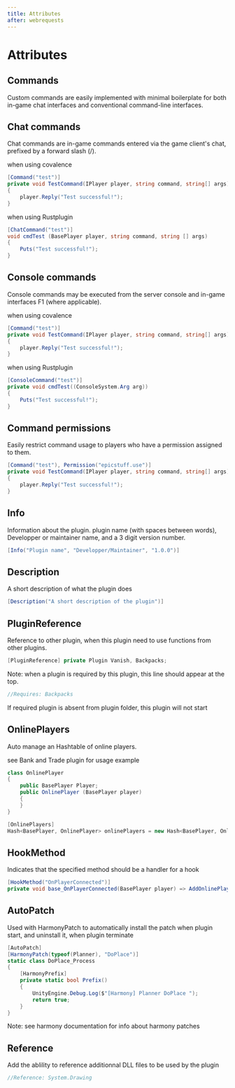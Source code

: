 ```yaml
---
title: Attributes
after: webrequests
---
```

# Attributes
## Commands

Custom commands are easily implemented with minimal boilerplate for both in-game chat interfaces and conventional command-line interfaces.
## Chat commands
Chat commands are in-game commands entered via the game client's chat, prefixed by a forward slash (/).

when using covalence
```csharp
[Command("test")]
private void TestCommand(IPlayer player, string command, string[] args)
{
    player.Reply("Test successful!");
}
```
when using Rustplugin
```csharp
[ChatCommand("test")]
void cmdTest (BasePlayer player, string command, string [] args)
{
	Puts("Test successful!");
}
```
## Console commands
Console commands may be executed from the server console and in-game interfaces F1 (where applicable).

when using covalence
```csharp
[Command("test")]
private void TestCommand(IPlayer player, string command, string[] args)
{
    player.Reply("Test successful!");
}
```
when using Rustplugin
```csharp
[ConsoleCommand("test")]
private void cmdTest((ConsoleSystem.Arg arg))
{
    Puts("Test successful!");
}
```
## Command permissions
Easily restrict command usage to players who have a permission assigned to them.
```csharp
[Command("test"), Permission("epicstuff.use")]
private void TestCommand(IPlayer player, string command, string[] args)
{
    player.Reply("Test successful!");
}
```
## Info
Information about the plugin. plugin name (with spaces between words), Developper or maintainer name, and a 3 digit version number.
```csharp
[Info("Plugin name", "Developper/Maintainer", "1.0.0")]
```
## Description
A short description of what the plugin does
```csharp
[Description("A short description of the plugin")]
```
## PluginReference
Reference to other plugin, when this plugin need to use functions from other plugins.

```csharp
[PluginReference] private Plugin Vanish, Backpacks;
```
Note: when a plugin is required by this plugin, this line should appear at the top. 
```csharp
//Requires: Backpacks
```
If required plugin is absent from plugin folder, this plugin will not start

## OnlinePlayers
Auto manage an Hashtable of online players. 

see Bank and Trade plugin for usage example
```csharp
class OnlinePlayer
{
	public BasePlayer Player;
	public OnlinePlayer (BasePlayer player)
	{
	}
}

[OnlinePlayers]
Hash<BasePlayer, OnlinePlayer> onlinePlayers = new Hash<BasePlayer, OnlinePlayer> ();
```
## HookMethod
Indicates that the specified method should be a handler for a hook
```csharp
[HookMethod("OnPlayerConnected")]
private void base_OnPlayerConnected(BasePlayer player) => AddOnlinePlayer(player);
```

## AutoPatch
Used with HarmonyPatch to automatically install the patch when plugin start, and uninstall it, when plugin terminate
```csharp
[AutoPatch]
[HarmonyPatch(typeof(Planner), "DoPlace")]
static class DoPlace_Process
{
	[HarmonyPrefix]
	private static bool Prefix()
	{
		UnityEngine.Debug.Log($"[Harmony] Planner DoPlace ");
		return true;
	}
}
```
Note: see harmony documentation for info about harmony patches

## Reference
Add the ablility to reference additionnal DLL files to be used by the plugin
```csharp
//Reference: System.Drawing
```


